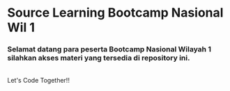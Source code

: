 # Source Learning Bootcamp Nasional Wil 1
### Selamat datang para peserta Bootcamp Nasional Wilayah 1 silahkan akses materi yang tersedia di repository ini.
<br>
Let's Code Together!!
